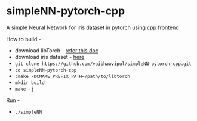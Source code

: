 # simpleNN-pytorch-cpp
A simple Neural Network for iris dataset in pytorch using cpp frontend

How to build - 

- download libTorch - [refer this doc](https://pytorch.org/cppdocs/installing.html)
- download iris dataset - [here](https://raw.githubusercontent.com/uiuc-cse/data-fa14/gh-pages/data/iris.csv)
- `git clone https://github.com/vaibhawvipul/simpleNN-pytorch-cpp.git`
- `cd simpleNN-pytorch-cpp` 
- `cmake -DCMAKE_PREFIX_PATH=/path/to/libtorch`
- `mkdir build`
- `make -j`

Run - 

- `./simpleNN`

